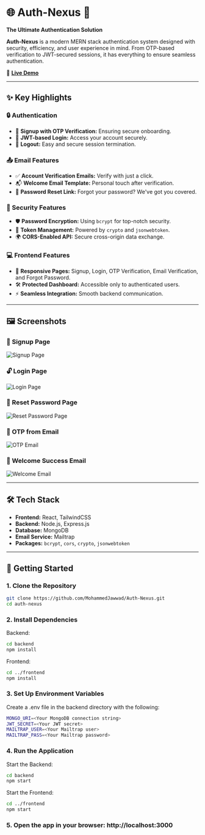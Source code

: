 # 🌐 Auth-Nexus 🔐  
**The Ultimate Authentication Solution**  

**Auth-Nexus** is a modern MERN stack authentication system designed with security, efficiency, and user experience in mind. From OTP-based verification to JWT-secured sessions, it has everything to ensure seamless authentication.  

🚀 **[Live Demo](https://auth-nexus.onrender.com)**  

---

## ✨ Key Highlights  

### 🔒 Authentication  
- 📧 **Signup with OTP Verification:** Ensuring secure onboarding.  
- 🔑 **JWT-based Login:** Access your account securely.  
- 🚪 **Logout:** Easy and secure session termination.  

### 📤 Email Features  
- ✅ **Account Verification Emails:** Verify with just a click.  
- 📬 **Welcome Email Template:** Personal touch after verification.  
- 🔄 **Password Reset Link:** Forgot your password? We've got you covered.  

### 🔐 Security Features  
- 🛡️ **Password Encryption:** Using `bcrypt` for top-notch security.  
- 🔑 **Token Management:** Powered by `crypto` and `jsonwebtoken`.  
- 🌍 **CORS-Enabled API:** Secure cross-origin data exchange.  

### 💻 Frontend Features  
- 📄 **Responsive Pages:** Signup, Login, OTP Verification, Email Verification, and Forgot Password.  
- 🛠️ **Protected Dashboard:** Accessible only to authenticated users.  
- ⚡ **Seamless Integration:** Smooth backend communication.  

---

## 🖼️ Screenshots  

### 🔑 Signup Page  
![Signup Page]()  

### 🔓 Login Page  
![Login Page]()  

### 🔄 Reset Password Page  
![Reset Password Page]()  

### 📧 OTP from Email  
![OTP Email]()  

### 🎉 Welcome Success Email  
![Welcome Email]()  

---


## 🛠️ Tech Stack  

- **Frontend:** React, TailwindCSS  
- **Backend:** Node.js, Express.js  
- **Database:** MongoDB  
- **Email Service:** Mailtrap  
- **Packages:** `bcrypt`, `cors`, `crypto`, `jsonwebtoken`  

---

## 🚀 Getting Started  

### 1. Clone the Repository  
```bash
git clone https://github.com/MohammedJawwad/Auth-Nexus.git
cd auth-nexus
```
### 2. Install Dependencies
Backend:
```bash
cd backend
npm install
```
Frontend:
```bash
cd ../frontend
npm install
```
### 3. Set Up Environment Variables
Create a .env file in the backend directory with the following:
```bash
MONGO_URI=<Your MongoDB connection string>  
JWT_SECRET=<Your JWT secret>  
MAILTRAP_USER=<Your Mailtrap user>  
MAILTRAP_PASS=<Your Mailtrap password>  
```
### 4. Run the Application
Start the Backend:
```bash
cd backend
npm start
```
Start the Frontend:
```bash
cd ../frontend
npm start
```
### 5. Open the app in your browser: http://localhost:3000
